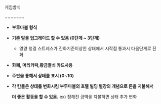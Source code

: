 게임방식

=======



- **부루마블 형식**

- **기존 말을 업그레이드 할 수 있음 (0단계 ~ 3단계)**

  * 영양 청결 스트레스가 진화기준이상인 상태에서 시작점 통과시 다음단계로 진화

- **화폐, 머리카락,황금열쇠 카드사용**

- **주판을 통해서 상태를 표시 (0~10)**

- **각 칸들은 상태를 변화시킴 부루마블의 호텔 빌딩 별장의 개념으로 돈을 지불해서**

  **더 좋은 활동을 할 수 있음.** ex)  정해진 금액을 지불하면 상태 추가 변화